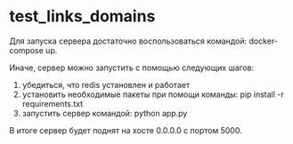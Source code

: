 # test_links_domains

Для запуска сервера достаточно воспользоваться командой:
docker-compose up.

Иначе, сервер можно запустить с помощью следующих шагов:
1) убедиться, что redis установлен и работает
2) установить необходимые пакеты при помощи команды:
pip install -r requirements.txt
3) запустить сервер командой:
python app.py

В итоге сервер будет поднят на хосте 0.0.0.0 с портом 5000.
